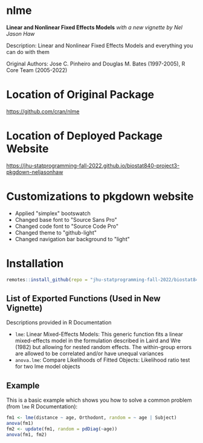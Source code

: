 
# nlme

**Linear and Nonlinear Fixed Effects Models**
*with a new vignette by Nel Jason Haw*

Description: Linear and Nonlinear Fixed Effects Models and everything you can do with them

Original Authors: Jose C. Pinheiro and Douglas M. Bates (1997-2005), R Core Team (2005-2022)

<!-- badges: start -->
<!-- badges: end -->

# Location of Original Package
https://github.com/cran/nlme

# Location of Deployed Package Website
https://jhu-statprogramming-fall-2022.github.io/biostat840-project3-pkgdown-neljasonhaw

# Customizations to pkgdown website

* Applied "simplex" bootswatch
* Changed base font to "Source Sans Pro"
* Changed code font to "Source Code Pro"
* Changed theme to "github-light"
* Changed navigation bar background to "light"


# Installation
```r
remotes::install_github(repo = "jhu-statprogramming-fall-2022/biostat840-project2-neljasonhaw")
```

## List of Exported Functions (Used in New Vignette)

Descriptions provided in R Documentation

* `lme`: Linear Mixed-Effects Models: This generic function fits a linear mixed-effects model in the formulation described in Laird and Wre (1982) but allowing for nested random effects. The within-group errors are allowed to be correlated and/or have unequal variances
* `anova.lme`: Compare Likelihoods of Fitted Objects: Likelihood ratio test for two lme model objects

## Example

This is a basic example which shows you how to solve a common problem (from `lme` R Documentation):

``` r
fm1 <- lme(distance ~ age, Orthodont, random = ~ age | Subject)
anova(fm1)
fm2 <- update(fm1, random = pdDiag(~age))
anova(fm1, fm2)
```

